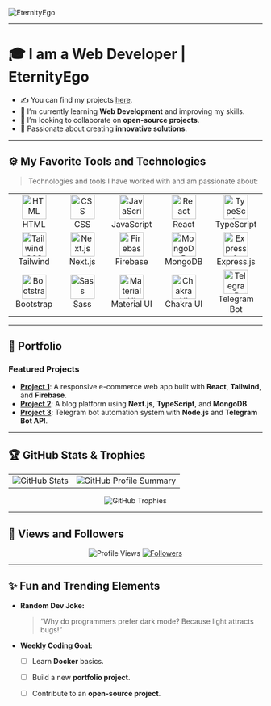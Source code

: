 ![EternityEgo](https://readme-typing-svg.herokuapp.com?font=Fira+Code&color=3A9CDF&size=30&weight=700&lines=Hi+there,+I'm+Lazizbek+Abdullayev;I'm+EternityEgo!)

---

# 🎓 I am a Web Developer | EternityEgo  
- ✍ You can find my projects [here](#portfolio).  
- 🌱 I’m currently learning **Web Development** and improving my skills.  
- 👯 I’m looking to collaborate on **open-source projects**.  
- 🚀 Passionate about creating **innovative solutions**.

---

## ⚙️ My Favorite Tools and Technologies

> Technologies and tools I have worked with and am passionate about:

<table align="center">
  <tr>
    <td align="center" width="96"><img src="https://skillicons.dev/icons?i=html" width="48" alt="HTML" /><br>HTML</td>
    <td align="center" width="96"><img src="https://skillicons.dev/icons?i=css" width="48" alt="CSS" /><br>CSS</td>
    <td align="center" width="96"><img src="https://skillicons.dev/icons?i=js" width="48" alt="JavaScript" /><br>JavaScript</td>
    <td align="center" width="96"><img src="https://skillicons.dev/icons?i=react" width="48" alt="React" /><br>React</td>
    <td align="center" width="96"><img src="https://skillicons.dev/icons?i=ts" width="48" alt="TypeScript" /><br>TypeScript</td>
  </tr>
  <tr>
    <td align="center" width="96"><img src="https://skillicons.dev/icons?i=tailwind" width="48" alt="Tailwind CSS" /><br>Tailwind</td>
    <td align="center" width="96"><img src="https://skillicons.dev/icons?i=nextjs" width="48" alt="Next.js" /><br>Next.js</td>
    <td align="center" width="96"><img src="https://skillicons.dev/icons?i=firebase" width="48" alt="Firebase" /><br>Firebase</td>
    <td align="center" width="96"><img src="https://skillicons.dev/icons?i=mongodb" width="48" alt="MongoDB" /><br>MongoDB</td>
    <td align="center" width="96"><img src="https://skillicons.dev/icons?i=express" width="48" alt="Express.js" /><br>Express.js</td>
  </tr>
  <tr>
    <td align="center" width="96"><img src="https://skillicons.dev/icons?i=bootstrap" width="48" alt="Bootstrap" /><br>Bootstrap</td>
    <td align="center" width="96"><img src="https://skillicons.dev/icons?i=sass" width="48" alt="Sass" /><br>Sass</td>
    <td align="center" width="96"><img src="https://skillicons.dev/icons?i=materialui" width="48" alt="Material UI" /><br>Material UI</td>
    <td align="center" width="96"><img src="https://skillicons.dev/icons?i=chakraui" width="48" alt="Chakra UI" /><br>Chakra UI</td>
    <td align="center" width="96"><img src="https://skillicons.dev/icons?i=telegram" width="48" alt="Telegram Bot" /><br>Telegram Bot</td>
  </tr>
</table>

---

## 📂 Portfolio

### Featured Projects  
- [**Project 1**](#): A responsive e-commerce web app built with **React**, **Tailwind**, and **Firebase**.  
- [**Project 2**](#): A blog platform using **Next.js**, **TypeScript**, and **MongoDB**.  
- [**Project 3**](#): Telegram bot automation system with **Node.js** and **Telegram Bot API**.  

---

## 🏆 GitHub Stats & Trophies

<table>
  <tr>
    <td>
      <img src="https://github-readme-stats.vercel.app/api?username=EternityEgo&show_icons=true&theme=dark" alt="GitHub Stats" />
    </td>
    <td>
      <img src="https://github-profile-summary-cards.vercel.app/api/cards/profile-details?username=EternityEgo&theme=github_dark" alt="GitHub Profile Summary" />
    </td>
  </tr>
</table>

<p align="center">
  <img src="https://github-profile-trophy.vercel.app/?username=EternityEgo&theme=onestar&no-frame=true&column=4" alt="GitHub Trophies" />
</p>

---

## 👀 Views and Followers  

<p align="center">
  <img src="https://komarev.com/ghpvc/?username=EternityEgo" alt="Profile Views" />  
  <a href="https://github.com/EternityEgo?tab=followers"><img src="https://img.shields.io/github/followers/EternityEgo?label=Followers&style=social" alt="Followers" /></a>
</p>

---

## ✨ Fun and Trending Elements

- **Random Dev Joke:**  
  > “Why do programmers prefer dark mode? Because light attracts bugs!”  

- **Weekly Coding Goal:**  
  - [ ] Learn **Docker** basics.  
  - [ ] Build a new **portfolio project**.  
  - [ ] Contribute to an **open-source project**.  

